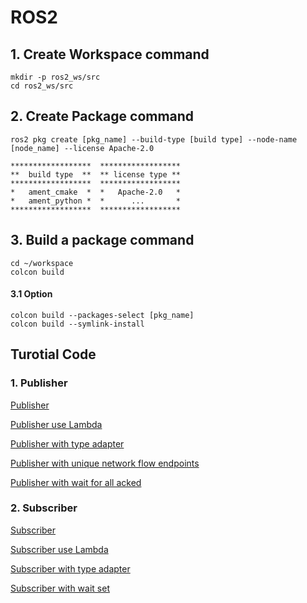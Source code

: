 # ROS2 
## 1. Create Workspace command
```
mkdir -p ros2_ws/src
cd ros2_ws/src
```

## 2. Create Package command
```
ros2 pkg create [pkg_name] --build-type [build type] --node-name [node_name] --license Apache-2.0

******************  ******************
**  build type  **  ** license type **
******************  ******************
*   ament_cmake  *  *   Apache-2.0   *
*   ament_python *  *      ...       *
******************  ******************
```

## 3. Build a package command
```
cd ~/workspace
colcon build
```
#### 3.1 Option
```
colcon build --packages-select [pkg_name]
colcon build --symlink-install
```

## Turotial Code
### 1. Publisher
[Publisher](https://github.com/ytam1208/ros2_tutorial/blob/main/src/cpp_pubsub/src/publisher/member_function.cpp)

[Publisher use Lambda](https://github.com/ytam1208/ros2_tutorial/blob/main/src/cpp_pubsub/src/publisher/Lambda_member_function.cpp)

[Publisher with type adapter](https://github.com/ytam1208/ros2_tutorial/blob/main/src/cpp_pubsub/src/publisher/member_function_with_type_adapter.cpp)

[Publisher with unique network flow endpoints](https://github.com/ytam1208/ros2_tutorial/blob/main/src/cpp_pubsub/src/publisher/member_function_with_unique_network_flow_endpoints.cpp)

[Publisher with wait for all acked](https://github.com/ytam1208/ros2_tutorial/blob/main/src/cpp_pubsub/src/publisher/member_function_with_wait_for_all_acked.cpp)


### 2. Subscriber
[Subscriber](https://github.com/ytam1208/ros2_tutorial/blob/main/src/cpp_pubsub/src/subscriber/member_function.cpp)

[Subscriber use Lambda](https://github.com/ytam1208/ros2_tutorial/blob/main/src/cpp_pubsub/src/subscriber/Lambda_member_function.cpp)

[Subscriber with type adapter](https://github.com/ytam1208/ros2_tutorial/blob/main/src/cpp_pubsub/src/subscriber/member_function_with_type_adapter.cpp)

[Subscriber with wait set]()
